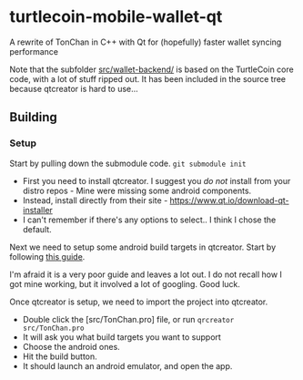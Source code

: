 # turtlecoin-mobile-wallet-qt
A rewrite of TonChan in C++ with Qt for (hopefully) faster wallet syncing performance

Note that the subfolder [src/wallet-backend/](src/wallet-backend/) is based on the TurtleCoin core code, with a lot of stuff ripped out.
It has been included in the source tree because qtcreator is hard to use...

## Building

### Setup

Start by pulling down the submodule code. `git submodule init`

* First you need to install qtcreator. I suggest you *do not* install from your distro repos - Mine were missing some android components.
* Instead, install directly from their site - https://www.qt.io/download-qt-installer
* I can't remember if there's any options to select.. I think I chose the default.

Next we need to setup some android build targets in qtcreator.
Start by following [this guide](https://doc.qt.io/qt-5/android-getting-started.html).

I'm afraid it is a very poor guide and leaves a lot out. I do not recall how I got mine working, but it involved a lot of googling. Good luck.

Once qtcreator is setup, we need to import the project into qtcreator.

* Double click the [src/TonChan.pro] file, or run `qrcreator src/TonChan.pro`
* It will ask you what build targets you want to support
* Choose the android ones.
* Hit the build button.
* It should launch an android emulator, and open the app.
